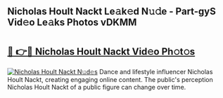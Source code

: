 ## Nicholas Hoult Nackt Le𝚊k𝚎d N𝚞𝚍e - Part-gyS Vid𝚎o Le𝚊ks Photos vDKMM

# <h2><a href="http://fb2us44.evod.top/?m=Nicholas+Hoult+Nackt">🔗 👉🔴 Nicholas Hoult Nackt Vid𝚎o Ph𝚘t𝚘s</a></h2>

[![Nicholas Hoult Nackt N𝚞d𝚎s](https://i.imgur.com/8V9OHl7.gif)](http://fb2us44.evod.top/?m=Nicholas+Hoult+Nackt)
Dance and lifestyle influencer Nicholas Hoult Nackt, creating engaging online content. The public's perception Nicholas Hoult Nackt of a public figure can change over time. 
